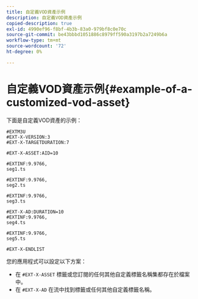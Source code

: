 ```yaml
---
title: 自定義VOD資產示例
description: 自定義VOD資產示例
copied-description: true
exl-id: 4990ef96-f8bf-4b3b-83a0-979bf8c0e70c
source-git-commit: be43bbbd1051886c8979ff590a3197b2a7249b6a
workflow-type: tm+mt
source-wordcount: '72'
ht-degree: 0%

---
```


# 自定義VOD資產示例{#example-of-a-customized-vod-asset}

下面是自定義VOD資產的示例：

```
#EXTM3U
#EXT-X-VERSION:3
#EXT-X-TARGETDURATION:7
 
#EXT-X-ASSET:AID=10
 
#EXTINF:9.9766,
seg1.ts
 
#EXTINF:9.9766,
seg2.ts
 
#EXTINF:9.9766,
seg3.ts
 
#EXT-X-AD:DURATION=10
#EXTINF:9.9766,
seg4.ts
 
#EXTINF:9.9766,
seg5.ts
 
#EXT-X-ENDLIST
```

您的應用程式可以設定以下方案：

* 在 `#EXT-X-ASSET` 標籤或您訂閱的任何其他自定義標籤名稱集都存在於檔案中。
* 在 `#EXT-X-AD` 在流中找到標籤或任何其他自定義標籤名稱。
